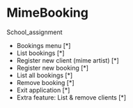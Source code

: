 # MimeBooking
School_assignment

 * Bookings menu [*]
 * List bookings [*]
 * Register new client (mime artist) [*]
 * Register new booking [*]
 * List all bookings [*]
 * Remove booking [*]
 * Exit application [*]
 * Extra feature: List & remove clients [*]

